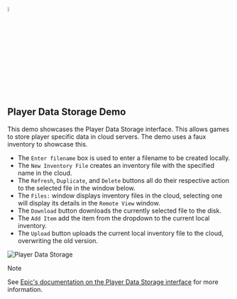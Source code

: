 <a href="/com.playeveryware.eos/README.md"><img src="/com.playeveryware.eos/Documentation~/images/PlayEveryWareLogo.gif" alt="README.md" width="5%"/></a>

## **Player Data Storage Demo**
This demo showcases the Player Data Storage interface. This allows games to store player specific data in cloud servers. The demo uses a faux inventory to showcase this.
- The ``Enter filename`` box is used to enter a filename to be created locally.
- The ``New Inventory File`` creates an inventory file with the specified name in the cloud.
- The ``Refresh``, ``Duplicate``, and ``Delete`` buttons all do their respective action to the selected file in the window below.
- The ``Files:`` window displays inventory files in the cloud, selecting one will display its details in the ``Remote View`` window.
- The ``Download`` button downloads the currently selected file to the disk.
- The ``Add Item`` add the item from the dropdown to the current local inventory.
- The ``Upload`` button uploads the current local inventory file to the cloud, overwriting the old version.

![Player Data Storage](../images/eos_sdk_player_data_storage.png)

> [!NOTE] 
> See [Epic's documentation on the Player Data Storage interface](https://dev.epicgames.com/docs/game-services/player-data-storage) for more information.
